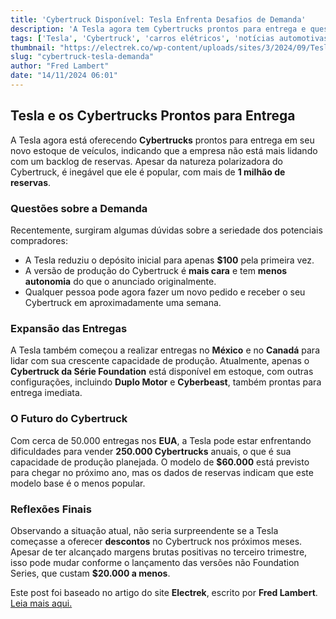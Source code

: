 ```yaml
---
title: 'Cybertruck Disponível: Tesla Enfrenta Desafios de Demanda'
description: 'A Tesla agora tem Cybertrucks prontos para entrega e questiona demanda.'
tags: ['Tesla', 'Cybertruck', 'carros elétricos', 'notícias automotivas']
thumbnail: "https://electrek.co/wp-content/uploads/sites/3/2024/09/Tesla-Cybertruck-Mexico.jpg?quality=82&strip=all&w=1600"
slug: "cybertruck-tesla-demanda"
author: "Fred Lambert"
date: "14/11/2024 06:01"
---
```


## Tesla e os Cybertrucks Prontos para Entrega

A Tesla agora está oferecendo **Cybertrucks** prontos para entrega em seu novo estoque de veículos, indicando que a empresa não está mais lidando com um backlog de reservas. Apesar da natureza polarizadora do Cybertruck, é inegável que ele é popular, com mais de **1 milhão de reservas**.

### Questões sobre a Demanda

Recentemente, surgiram algumas dúvidas sobre a seriedade dos potenciais compradores:

- A Tesla reduziu o depósito inicial para apenas **$100** pela primeira vez.
- A versão de produção do Cybertruck é **mais cara** e tem **menos autonomia** do que o anunciado originalmente.
- Qualquer pessoa pode agora fazer um novo pedido e receber o seu Cybertruck em aproximadamente uma semana.

### Expansão das Entregas

A Tesla também começou a realizar entregas no **México** e no **Canadá** para lidar com sua crescente capacidade de produção. Atualmente, apenas o **Cybertruck da Série Foundation** está disponível em estoque, com outras configurações, incluindo **Duplo Motor** e **Cyberbeast**, também prontas para entrega imediata.

### O Futuro do Cybertruck

Com cerca de 50.000 entregas nos **EUA**, a Tesla pode estar enfrentando dificuldades para vender **250.000 Cybertrucks** anuais, o que é sua capacidade de produção planejada. O modelo de **$60.000** está previsto para chegar no próximo ano, mas os dados de reservas indicam que este modelo base é o menos popular.

### Reflexões Finais

Observando a situação atual, não seria surpreendente se a Tesla começasse a oferecer **descontos** no Cybertruck nos próximos meses. Apesar de ter alcançado margens brutas positivas no terceiro trimestre, isso pode mudar conforme o lançamento das versões não Foundation Series, que custam **$20.000 a menos**.

Este post foi baseado no artigo do site **Electrek**, escrito por **Fred Lambert**. [Leia mais aqui.](https://electrek.co/2024/11/13/tesla-now-has-ready-to-deliver-cybertruck-inventory-demand-issues/)